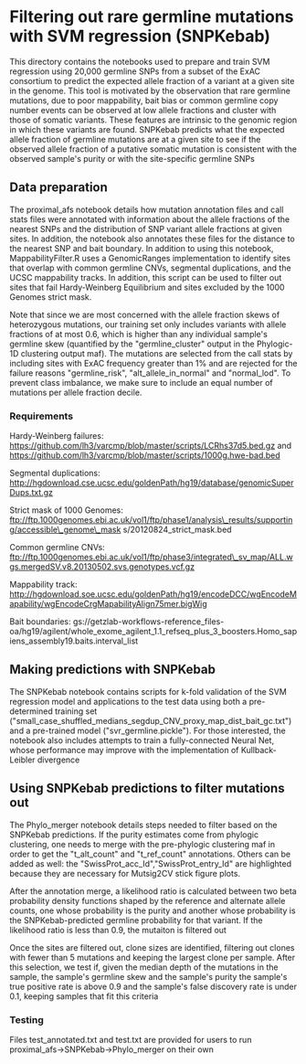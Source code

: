 # Filtering out rare germline mutations with SVM regression (SNPKebab)

This directory contains the notebooks used to prepare and train SVM regression using
20,000 germline SNPs from a subset of the ExAC consortium to predict the expected allele 
fraction of a variant at a given site in the genome. This tool is motivated by the observation
that rare germline mutations, due to poor mappability, bait bias or common germline copy
number events can be observed at low allele fractions and cluster with those of somatic
variants. These features are intrinsic to the genomic region in which these variants are
found. SNPKebab predicts what the expected allele fraction of germline mutations are
at a given site to see if the observed allele fraction of a putative somatic mutation
is consistent with the observed sample's purity or with the site-specific germline SNPs

## Data preparation
The proximal_afs notebook details how mutation annotation files and call stats files were
annotated with information about the allele fractions of the nearest SNPs and the distribution
of SNP variant allele fractions at given sites. In addition, the notebook also annotates these
files for the distance to the nearest SNP and bait boundary. In addition to using this notebook,
MappabilityFilter.R uses a GenomicRanges implementation to identify sites that overlap with
common germline CNVs, segmental duplications, and the UCSC mappability tracks. In addition,
this script can be used to filter out sites that fail Hardy-Weinberg Equilibrium and sites
excluded by the 1000 Genomes strict mask.

Note that since we are most concerned with the allele fraction skews of heterozygous mutations,
our training set only includes variants with allele fractions of at most 0.6, which is higher
than any individual sample's germline skew (quantified by the "germline\_cluster" output in 
the Phylogic-1D clustering output maf). The mutations are selected from the call stats by 
including sites with ExAC frequency greater than 1% and are rejected for the failure reasons
"germline_risk", "alt\_allele\_in\_normal" and "normal\_lod". To prevent class imbalance,
we make sure to include an equal number of mutations per allele fraction decile.

### Requirements

Hardy-Weinberg failures: https://github.com/lh3/varcmp/blob/master/scripts/LCRhs37d5.bed.gz 
and https://github.com/lh3/varcmp/blob/master/scripts/1000g.hwe-bad.bed

Segmental duplications: http://hgdownload.cse.ucsc.edu/goldenPath/hg19/database/genomicSuperDups.txt.gz

Strict mask of 1000 Genomes: ftp://ftp.1000genomes.ebi.ac.uk/vol1/ftp/phase1/analysis\_results/supporting/accessible\_genome\_mask
s/20120824\_strict_mask.bed

Common germline CNVs: ftp://ftp.1000genomes.ebi.ac.uk/vol1/ftp/phase3/integrated\_sv_map/ALL.wgs.mergedSV.v8.20130502.svs.genotypes.vcf.gz

Mappability track: http://hgdownload.soe.ucsc.edu/goldenPath/hg19/encodeDCC/wgEncodeMapability/wgEncodeCrgMapabilityAlign75mer.bigWig

Bait boundaries: gs://getzlab-workflows-reference\_files-oa/hg19/agilent/whole\_exome\_agilent\_1.1\_refseq\_plus\_3\_boosters.Homo\_sapiens\_assembly19.baits.interval_list

## Making predictions with SNPKebab

The SNPKebab notebook contains scripts for k-fold validation of the SVM regression model and 
applications to the test data using both a pre-determined training set ("small\_case\_shuffled\_medians\_segdup\_CNV\_proxy\_map\_dist\_bait\_gc.txt") and a pre-trained model
("svr\_germline.pickle"). For those interested, the notebook also includes attempts to train
a fully-connected Neural Net, whose performance may improve with the implementation of Kullback-
Leibler divergence

## Using SNPKebab predictions to filter mutations out

The Phylo_merger notebook details steps needed to filter based on the SNPKebab predictions. 
If the purity estimates come from phylogic clustering, one needs to merge with the pre-phylogic 
clustering maf in order to get the "t\_alt\_count" and "t\_ref\_count" annotations. Others can be added as well:
the "SwissProt\_acc\_Id","SwissProt\_entry\_Id" are highlighted because they are necessary for
Mutsig2CV stick figure plots. 

After the annotation merge, a likelihood ratio is calculated between two beta probability density 
functions shaped by the reference and alternate allele counts, one whose probability is the 
purity and another whose probability is the SNPKebab-predicted germline probability for that
variant. If the likelihood ratio is less than 0.9, the mutaiton is filtered out

Once the sites are filtered out, clone sizes are identified, filtering out clones with
fewer than 5 mutations and keeping the largest clone per sample. After this selection,
we test if, given the median depth of the mutations in the sample, the sample's germline
skew and the sample's purity the sample's true positive rate is above 0.9 and the 
sample's false discovery rate is under 0.1, keeping samples that fit this criteria

### Testing

Files test_annotated.txt and test.txt are provided for users to run proximal_afs->SNPKebab->Phylo_merger on their own
